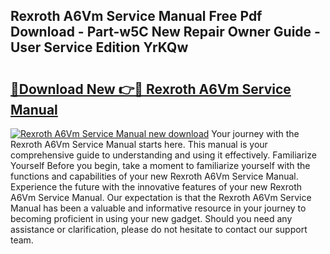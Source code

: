 ## Rexroth A6Vm Service Manual Free Pdf Download - Part-w5C New Repair Owner Guide - User Service Edition YrKQw

# <h2><a href="http://bc74539.oget.top/?id=Rexroth+A6Vm+Service+Manual">🔗Download New 👉🔴 Rexroth A6Vm Service Manual</a></h2>

[![Rexroth A6Vm Service Manual new download](https://i.imgur.com/5g1atiW.png)](http://bc74539.oget.top/?id=Rexroth+A6Vm+Service+Manual)
Your journey with the Rexroth A6Vm Service Manual starts here. This manual is your comprehensive guide to understanding and using it effectively. Familiarize Yourself Before you begin, take a moment to familiarize yourself with the functions and capabilities of your new Rexroth A6Vm Service Manual. Experience the future with the innovative features of your new Rexroth A6Vm Service Manual. Our expectation is that the Rexroth A6Vm Service Manual has been a valuable and informative resource in your journey to becoming proficient in using your new gadget. Should you need any assistance or clarification, please do not hesitate to contact our support team.
